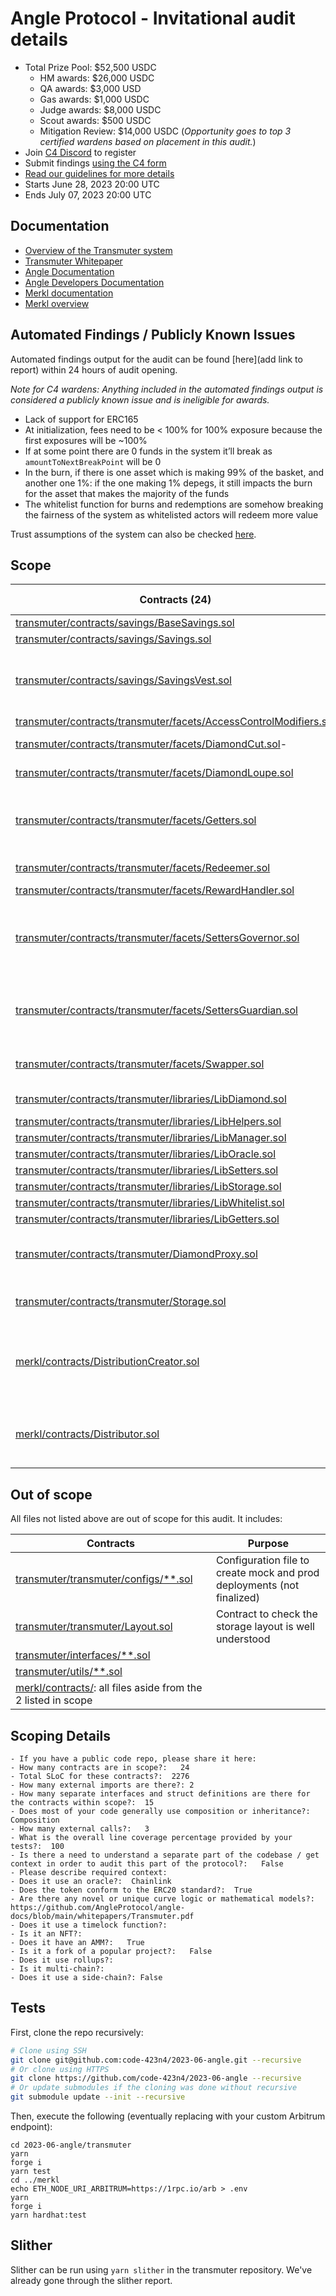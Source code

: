 # Angle Protocol - Invitational audit details

- Total Prize Pool: $52,500 USDC
  - HM awards: $26,000 USDC
  - QA awards: $3,000 USD
  - Gas awards: $1,000 USDC
  - Judge awards: $8,000 USDC
  - Scout awards: $500 USDC
  - Mitigation Review: $14,000 USDC (_Opportunity goes to top 3 certified wardens based on placement in this audit._)
- Join [C4 Discord](https://discord.gg/code4rena) to register
- Submit findings [using the C4 form](https://code4rena.com/contests/2023-06-angle-protocol/submit)
- [Read our guidelines for more details](https://docs.code4rena.com/roles/wardens)
- Starts June 28, 2023 20:00 UTC
- Ends July 07, 2023 20:00 UTC

## Documentation

- [Overview of the Transmuter system](https://github.com/AngleProtocol/angle-transmuter/tree/9707ee4ed3d221e02dcfcd2ebaa4b4d38d280936/README.md)
- [Transmuter Whitepaper](https://docs.angle.money/overview/whitepapers)
- [Angle Documentation](https://docs.angle.money)
- [Angle Developers Documentation](https://developers.angle.money)
- [Merkl documentation](https://docs.angle.money/side-products/merkl)
- [Merkl overview](https://github.com/AngleProtocol/merkl-contracts/blob/1825925daef8b22d9d6c0a2bc7aab3309342e786/README.md)

## Automated Findings / Publicly Known Issues

Automated findings output for the audit can be found [here](add link to report) within 24 hours of audit opening.

_Note for C4 wardens: Anything included in the automated findings output is considered a publicly known issue and is ineligible for awards._

- Lack of support for ERC165
- At initialization, fees need to be < 100% for 100% exposure because the first exposures will be ~100%
- If at some point there are 0 funds in the system it’ll break as `amountToNextBreakPoint` will be 0
- In the burn, if there is one asset which is making 99% of the basket, and another one 1%: if the one making 1% depegs, it still impacts the burn for the asset that makes the majority of the funds
- The whitelist function for burns and redemptions are somehow breaking the fairness of the system as whitelisted actors will redeem more value

Trust assumptions of the system can also be checked [here](https://github.com/AngleProtocol/angle-transmuter/tree/9707ee4ed3d221e02dcfcd2ebaa4b4d38d280936/README.md).

## Scope

| Contracts (24)                                                                                                                                                                                                              | SLOC (2276) | Purpose                                                         | Libraries used |
| --------------------------------------------------------------------------------------------------------------------------------------------------------------------------------------------------------------------------- | ----------- | --------------------------------------------------------------- | -------------- |
| [transmuter/contracts/savings/BaseSavings.sol](https://github.com/AngleProtocol/angle-transmuter/tree/9707ee4ed3d221e02dcfcd2ebaa4b4d38d280936/contracts/savings/BaseSavings.sol)                                           | 10          |                                                                 | openzeppelin   |
| [transmuter/contracts/savings/Savings.sol](https://github.com/AngleProtocol/angle-transmuter/tree/9707ee4ed3d221e02dcfcd2ebaa4b4d38d280936/contracts/savings/Savings.sol)                                                   | 95          |                                                                 |                |
| [transmuter/contracts/savings/SavingsVest.sol](https://github.com/AngleProtocol/angle-transmuter/tree/9707ee4ed3d221e02dcfcd2ebaa4b4d38d280936/contracts/savings/SavingsVest.sol)                                           | 105         | ERC4626 to distribute yield to agEUR holders                    |                |
| [transmuter/contracts/transmuter/facets/AccessControlModifiers.sol](https://github.com/AngleProtocol/angle-transmuter/tree/9707ee4ed3d221e02dcfcd2ebaa4b4d38d280936/contracts/transmuter/facets/AccessControlModifiers.sol) | 13          |                                                                 |                |
| [transmuter/contracts/transmuter/facets/DiamondCut.sol](https://github.com/AngleProtocol/angle-transmuter/tree/9707ee4ed3d221e02dcfcd2ebaa4b4d38d280936/contracts/transmuter/facets/DiamondCut.sol)-                        | 10          | See ERC-2535.                                                   |                |
| [transmuter/contracts/transmuter/facets/DiamondLoupe.sol](https://github.com/AngleProtocol/angle-transmuter/tree/9707ee4ed3d221e02dcfcd2ebaa4b4d38d280936/contracts/transmuter/facets/DiamondLoupe.sol)                     | 92          | See ERC-2535.                                                   |                |
| [transmuter/contracts/transmuter/facets/Getters.sol](https://github.com/AngleProtocol/angle-transmuter/tree/9707ee4ed3d221e02dcfcd2ebaa4b4d38d280936/contracts/transmuter/facets/Getters.sol)                               | 105         | View functions ot fetch the storage of the Transmuter           |                |
| [transmuter/contracts/transmuter/facets/Redeemer.sol](https://github.com/AngleProtocol/angle-transmuter/tree/9707ee4ed3d221e02dcfcd2ebaa4b4d38d280936/contracts/transmuter/facets/Redeemer.sol)                             | 113         | Redeeming functionalities                                       |                |
| [transmuter/contracts/transmuter/facets/RewardHandler.sol](https://github.com/AngleProtocol/angle-transmuter/tree/9707ee4ed3d221e02dcfcd2ebaa4b4d38d280936/contracts/transmuter/facets/RewardHandler.sol)                   | 45          |                                                                 | openzeppelin   |
| [transmuter/contracts/transmuter/facets/SettersGovernor.sol](https://github.com/AngleProtocol/angle-transmuter/tree/9707ee4ed3d221e02dcfcd2ebaa4b4d38d280936/contracts/transmuter/facets/SettersGovernor.sol)               | 120         | Admin functions of the Transmuter - Governor Role               | openzeppelin   |
| [transmuter/contracts/transmuter/facets/SettersGuardian.sol](https://github.com/AngleProtocol/angle-transmuter/tree/9707ee4ed3d221e02dcfcd2ebaa4b4d38d280936/contracts/transmuter/facets/SettersGuardian.sol)               | 19          | Admin functions of the Transmuter - Guardian Role               | openzeppelin   |
| [transmuter/contracts/transmuter/facets/Swapper.sol](https://github.com/AngleProtocol/angle-transmuter/tree/9707ee4ed3d221e02dcfcd2ebaa4b4d38d280936/contracts/transmuter/facets/Swapper.sol)                               | 345         | User facing swap functions                                      | openzeppelin   |
| [transmuter/contracts/transmuter/libraries/LibDiamond.sol](https://github.com/AngleProtocol/angle-transmuter/tree/9707ee4ed3d221e02dcfcd2ebaa4b4d38d280936/contracts/transmuter/libraries/LibDiamond.sol)                   | 122         | See ERC-2535.                                                   |                |
| [transmuter/contracts/transmuter/libraries/LibHelpers.sol](https://github.com/AngleProtocol/angle-transmuter/tree/9707ee4ed3d221e02dcfcd2ebaa4b4d38d280936/contracts/transmuter/libraries/LibHelpers.sol)                   | 45          |                                                                 |                |
| [transmuter/contracts/transmuter/libraries/LibManager.sol](https://github.com/AngleProtocol/angle-transmuter/tree/9707ee4ed3d221e02dcfcd2ebaa4b4d38d280936/contracts/transmuter/libraries/LibManager.sol)                   | 29          |                                                                 |                |
| [transmuter/contracts/transmuter/libraries/LibOracle.sol](https://github.com/AngleProtocol/angle-transmuter/tree/9707ee4ed3d221e02dcfcd2ebaa4b4d38d280936/contracts/transmuter/libraries/LibOracle.sol)                     | 98          |                                                                 |                |
| [transmuter/contracts/transmuter/libraries/LibSetters.sol](https://github.com/AngleProtocol/angle-transmuter/tree/9707ee4ed3d221e02dcfcd2ebaa4b4d38d280936/contracts/transmuter/libraries/LibSetters.sol)                   | 201         |                                                                 |                |
| [transmuter/contracts/transmuter/libraries/LibStorage.sol](https://github.com/AngleProtocol/angle-transmuter/tree/9707ee4ed3d221e02dcfcd2ebaa4b4d38d280936/contracts/transmuter/libraries/LibStorage.sol)                   | 17          |                                                                 |                |
| [transmuter/contracts/transmuter/libraries/LibWhitelist.sol](https://github.com/AngleProtocol/angle-transmuter/tree/9707ee4ed3d221e02dcfcd2ebaa4b4d38d280936/contracts/transmuter/libraries/LibWhitelist.sol)               | 19          |                                                                 |                |
| [transmuter/contracts/transmuter/libraries/LibGetters.sol](https://github.com/AngleProtocol/angle-transmuter/tree/9707ee4ed3d221e02dcfcd2ebaa4b4d38d280936/contracts/transmuter/libraries/LibGetters.sol)                   | 56          |                                                                 |                |
| [transmuter/contracts/transmuter/DiamondProxy.sol](https://github.com/AngleProtocol/angle-transmuter/tree/9707ee4ed3d221e02dcfcd2ebaa4b4d38d280936/contracts/transmuter/DiamondProxy.sol)                                   | 31          | See ERC-2535. Base Transmuter contract                          |                |
| [transmuter/contracts/transmuter/Storage.sol](https://github.com/AngleProtocol/angle-transmuter/tree/9707ee4ed3d221e02dcfcd2ebaa4b4d38d280936/contracts/transmuter/Storage.sol)                                             | 101         | Structs of the Transmuter storage                               |                |
| [merkl/contracts/DistributionCreator.sol](https://github.com/AngleProtocol/merkl-contracts/blob/1825925daef8b22d9d6c0a2bc7aab3309342e786/contracts/DistributionCreator.sol)                                                 | 301         | Contract to initiate a distribution of rewards to UniswapV3 LPs | openzeppelin   |
| [merkl/contracts/Distributor.sol](https://github.com/AngleProtocol/merkl-contracts/blob/1825925daef8b22d9d6c0a2bc7aab3309342e786/contracts/Distributor.sol)                                                                 | 184         | Contract to distribute incentives via Merkl tree airdrops       | openzeppelin   |

## Out of scope

All files not listed above are out of scope for this audit. It includes:

| Contracts                                                                                                                                                                 | Purpose                                                                |
| ------------------------------------------------------------------------------------------------------------------------------------------------------------------------- | ---------------------------------------------------------------------- |
| [transmuter/transmuter/configs/\*\*.sol](https://github.com/AngleProtocol/angle-transmuter/tree/9707ee4ed3d221e02dcfcd2ebaa4b4d38d280936/contracts/transmuter/configs)    | Configuration file to create mock and prod deployments (not finalized) |
| [transmuter/transmuter/Layout.sol](https://github.com/AngleProtocol/angle-transmuter/tree/9707ee4ed3d221e02dcfcd2ebaa4b4d38d280936/contracts/transmuter/Layout.sol)       | Contract to check the storage layout is well understood                |
| [transmuter/interfaces/\*\*.sol](https://github.com/AngleProtocol/angle-transmuter/tree/9707ee4ed3d221e02dcfcd2ebaa4b4d38d280936/contracts/interfaces)                    |                                                                        |
| [transmuter/utils/\*\*.sol](https://github.com/AngleProtocol/angle-transmuter/tree/9707ee4ed3d221e02dcfcd2ebaa4b4d38d280936/contracts/utils)                              |                                                                        |
| [merkl/contracts/](https://github.com/AngleProtocol/merkl-contracts/blob/1825925daef8b22d9d6c0a2bc7aab3309342e786/contracts/): all files aside from the 2 listed in scope |                                                                        |

## Scoping Details

```
- If you have a public code repo, please share it here:
- How many contracts are in scope?:   24
- Total SLoC for these contracts?:  2276
- How many external imports are there?: 2
- How many separate interfaces and struct definitions are there for the contracts within scope?:  15
- Does most of your code generally use composition or inheritance?:   Composition
- How many external calls?:   3
- What is the overall line coverage percentage provided by your tests?:  100
- Is there a need to understand a separate part of the codebase / get context in order to audit this part of the protocol?:   False
- Please describe required context:
- Does it use an oracle?:  Chainlink
- Does the token conform to the ERC20 standard?:  True
- Are there any novel or unique curve logic or mathematical models?: https://github.com/AngleProtocol/angle-docs/blob/main/whitepapers/Transmuter.pdf
- Does it use a timelock function?:
- Is it an NFT?:
- Does it have an AMM?:   True
- Is it a fork of a popular project?:   False
- Does it use rollups?:
- Is it multi-chain?:
- Does it use a side-chain?: False
```

## Tests

First, clone the repo recursively:

```bash
# Clone using SSH
git clone git@github.com:code-423n4/2023-06-angle.git --recursive
# Or clone using HTTPS
git clone https://github.com/code-423n4/2023-06-angle --recursive
# Or update submodules if the cloning was done without recursive
git submodule update --init --recursive
```

Then, execute the following (eventually replacing with your custom Arbitrum endpoint):

```
cd 2023-06-angle/transmuter
yarn
forge i
yarn test
cd ../merkl
echo ETH_NODE_URI_ARBITRUM=https://1rpc.io/arb > .env
yarn
forge i
yarn hardhat:test
```

## Slither

Slither can be run using `yarn slither` in the transmuter repository. We've already gone through the slither report.
